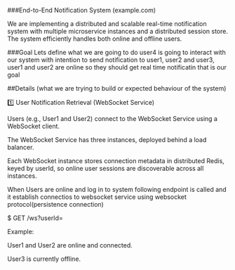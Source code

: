 ###End-to-End Notification System (example.com)

We are implementing a distributed and scalable real-time notification system with multiple microservice instances and a distributed session store. The system efficiently handles both online and offline users. 

###Goal
Lets define what we are going to do user4 is going to interact with our system with intention to send
notification to user1, user2 and user3, user1 and user2 are online so they should get real time notificatin that is our goal 

##Details (what we are trying to build or expected behaviour of the system)

1️⃣ User Notification Retrieval (WebSocket Service)

Users (e.g., User1 and User2) connect to the WebSocket Service using a WebSocket client.

The WebSocket Service has three instances, deployed behind a load balancer.

Each WebSocket instance stores connection metadata in distributed Redis, keyed by userId, so online user sessions are discoverable across all instances.

When Users are online and log in to system following endpoint is called and it establish connectios to websocket service using websocket protocol(persistence connection)

 $ GET /ws?userId=<userId>


Example:

User1 and User2 are online and connected.

User3 is currently offline.











